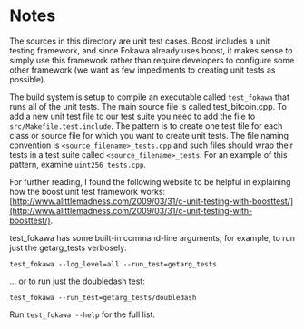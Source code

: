 # Notes
The sources in this directory are unit test cases.  Boost includes a
unit testing framework, and since Fokawa already uses boost, it makes
sense to simply use this framework rather than require developers to
configure some other framework (we want as few impediments to creating
unit tests as possible).

The build system is setup to compile an executable called `test_fokawa`
that runs all of the unit tests.  The main source file is called
test_bitcoin.cpp. To add a new unit test file to our test suite you need 
to add the file to `src/Makefile.test.include`. The pattern is to create 
one test file for each class or source file for which you want to create 
unit tests.  The file naming convention is `<source_filename>_tests.cpp` 
and such files should wrap their tests in a test suite 
called `<source_filename>_tests`. For an example of this pattern, 
examine `uint256_tests.cpp`.

For further reading, I found the following website to be helpful in
explaining how the boost unit test framework works:
[http://www.alittlemadness.com/2009/03/31/c-unit-testing-with-boosttest/](http://www.alittlemadness.com/2009/03/31/c-unit-testing-with-boosttest/).

test_fokawa has some built-in command-line arguments; for
example, to run just the getarg_tests verbosely:

    test_fokawa --log_level=all --run_test=getarg_tests

... or to run just the doubledash test:

    test_fokawa --run_test=getarg_tests/doubledash

Run `test_fokawa --help` for the full list.

